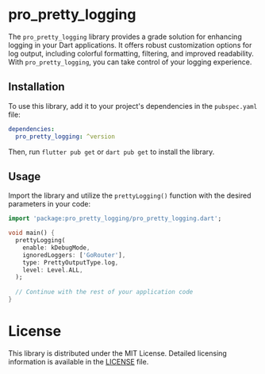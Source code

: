# pro_pretty_logging

The `pro_pretty_logging` library provides a grade solution for enhancing logging in your Dart applications. It offers robust customization options for log output, including colorful formatting, filtering, and improved readability. With `pro_pretty_logging`, you can take control of your logging experience.

## Installation

To use this library, add it to your project's dependencies in the `pubspec.yaml` file:

```yaml
dependencies:
  pro_pretty_logging: ^version
```

Then, run `flutter pub get` or `dart pub get` to install the library.

## Usage

Import the library and utilize the `prettyLogging()` function with the desired parameters in your code:

```dart
import 'package:pro_pretty_logging/pro_pretty_logging.dart';

void main() {
  prettyLogging(
    enable: kDebugMode,
    ignoredLoggers: ['GoRouter'],
    type: PrettyOutputType.log,
    level: Level.ALL,
  );
  
  // Continue with the rest of your application code
}
```

# License

This library is distributed under the MIT License. Detailed licensing information is available in the [LICENSE](LICENSE) file.
